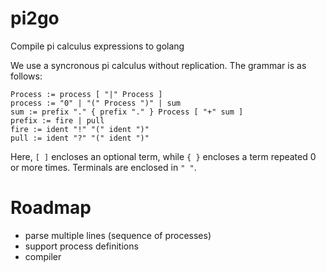 # pi2go
Compile pi calculus expressions to golang

We use a syncronous pi calculus without replication. The grammar is as follows:

```
Process := process [ "|" Process ]
process := "0" | "(" Process ")" | sum
sum := prefix "." { prefix "." } Process [ "+" sum ]
prefix := fire | pull
fire := ident "!" "(" ident ")"
pull := ident "?" "(" ident ")"
```

Here, `[ ]` encloses an optional term, while `{ }` encloses a term repeated 0 or more times.
Terminals are enclosed in `" "`.

# Roadmap
- parse multiple lines (sequence of processes)
- support process definitions
- compiler


